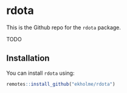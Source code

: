 rdota
================

This is the Github repo for the `rdota` package.

TODO

## Installation

You can install `rdota` using:

``` r
remotes::install_github("ekholme/rdota")
```

